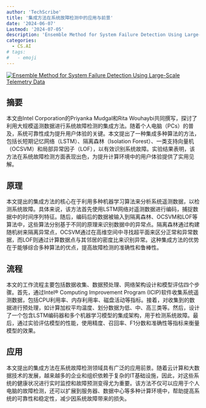 ```yaml
---
author: 'TechScribe'
title: '集成方法在系统故障检测中的应用与前景'
date: '2024-06-07'
Lastmod: '2024-07-05'
description: 'Ensemble Method for System Failure Detection Using Large-Scale Telemetry Data'
categories:
  - CS.AI
# tags:
#   - emoji
---
```


[![Ensemble Method for System Failure Detection Using Large-Scale Telemetry Data](https://arxiv-research-1301205113.cos.ap-guangzhou.myqcloud.com/images/2407.00048v1.pdf_0.jpg)](https://arxiv.org/abs/2407.00048v1)

## 摘要

本文由Intel Corporation的Priyanka Mudgal和Rita Wouhaybi共同撰写，探讨了利用大规模遥测数据进行系统故障检测的集成方法。随着个人电脑（PCs）的普及，系统可靠性成为提升用户体验的关键。本文提出了一种集成多种算法的方法，包括长短期记忆网络（LSTM）、隔离森林（Isolation Forest）、一类支持向量机（OCSVM）和局部异常因子（LOF），以有效识别系统故障。实验结果表明，该方法在系统故障检测方面表现出色，为提升计算环境中的用户体验提供了实用见解。<!--more-->

## 原理

本文提出的集成方法的核心在于利用多种机器学习算法来分析系统遥测数据，以检测系统故障。具体来说，该方法首先使用LSTM网络对遥测数据进行编码，捕捉数据中的时间序列特征。随后，编码后的数据被输入到隔离森林、OCSVM和LOF等算法中，这些算法分别基于不同的原理来识别数据中的异常点。隔离森林通过构建随机树来隔离异常点，OCSVM通过在高维空间中寻找超平面来区分正常和异常数据，而LOF则通过计算数据点与其邻居的密度比来识别异常。这种集成方法的优势在于能够综合多种算法的优点，提高故障检测的准确性和鲁棒性。

## 流程

本文的工作流程主要包括数据收集、数据预处理、网络架构设计和模型评估四个步骤。首先，通过Intel® Computing Improvement Program (ICIP)软件收集系统遥测数据，包括CPU利用率、内存利用率、磁盘活动等指标。接着，对收集到的数据进行预处理，如计算加权平均温度、划分数据为低、中、高三类等。然后，设计了一个包含LSTM编码器和多个机器学习模型的集成架构，用于检测系统故障。最后，通过实验评估模型的性能，使用精度、召回率、F1分数和准确性等指标来衡量模型的效果。

## 应用

本文提出的集成方法在系统故障检测领域具有广泛的应用前景。随着云计算和大数据技术的发展，越来越多的企业和组织依赖于复杂的IT基础设施，因此，对这些系统的健康状况进行实时监控和故障预测变得尤为重要。该方法不仅可以应用于个人电脑的故障检测，还可以扩展到服务器、数据中心等多种计算环境中，帮助提高系统的可靠性和稳定性，减少因系统故障带来的损失。